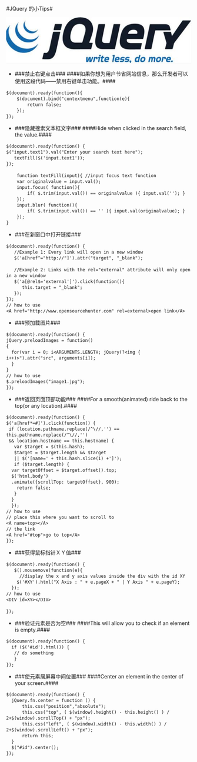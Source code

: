 #JQuery 的小Tips#

![jquery](./img/wenjun/jquery.jpg)
- ###禁止右键点击###
####如果你想为用户节省网站信息，那么开发者可以使用这段代码——禁用右键单击功能。####

```shell
$(document).ready(function(){
    $(document).bind("contextmenu",function(e){
        return false;
    });
});
```

- ###隐藏搜索文本框文字###
####Hide when clicked in the search field, the value.####

```shell
$(document).ready(function() {
$("input.text1").val("Enter your search text here");
   textFill($('input.text1'));
});
  
    function textFill(input){ //input focus text function
    var originalvalue = input.val();
    input.focus( function(){
        if( $.trim(input.val()) == originalvalue ){ input.val(''); }
    });
    input.blur( function(){
        if( $.trim(input.val()) == '' ){ input.val(originalvalue); }
    });
}
```

- ###在新窗口中打开链接###

```shell
$(document).ready(function() {
   //Example 1: Every link will open in a new window
   $('a[href^="http://"]').attr("target", "_blank");
  
   //Example 2: Links with the rel="external" attribute will only open in a new window
   $('a[@rel$='external']').click(function(){
      this.target = "_blank";
   });
});
// how to use
<A href="http://www.opensourcehunter.com" rel=external>open link</A>
```

- ###预加载图片###

```shell
$(document).ready(function() {
jQuery.preloadImages = function()
{
  for(var i = 0; i<ARGUMENTS.LENGTH; jQuery(?<img { i++)>").attr("src", arguments[i]);
  }
}
// how to use
$.preloadImages("image1.jpg");
});
```

- ###返回页面顶部功能###
####For a smooth(animated) ride back to the top(or any location).####

```shell
$(document).ready(function() {
$('a[href*=#]').click(function() {
 if (location.pathname.replace(/^\//,'') == this.pathname.replace(/^\//,'')
 && location.hostname == this.hostname) {
   var $target = $(this.hash);
   $target = $target.length && $target
   || $('[name=' + this.hash.slice(1) +']');
   if ($target.length) {
  var targetOffset = $target.offset().top;
  $('html,body')
  .animate({scrollTop: targetOffset}, 900);
    return false;
   }
  }
  });
// how to use
// place this where you want to scroll to
<A name=top></A>
// the link
<A href="#top">go to top</A>
});
```

- ###获得鼠标指针ＸＹ值###

```shell
$(document).ready(function() {
   $().mousemove(function(e){
     //display the x and y axis values inside the div with the id XY
    $('#XY').html("X Axis : " + e.pageX + " | Y Axis " + e.pageY);
  });
// how to use
<DIV id=XY></DIV>
 
});
```

- ###验证元素是否为空###
####This will allow you to check if an element is empty.####

```shell
$(document).ready(function() {
  if ($('#id').html()) {
   // do something
   }
});
```

- ###使元素居屏幕中间位置###
####Center an element in the center of your screen.####

```shell
$(document).ready(function() {
  jQuery.fn.center = function () {
      this.css("position","absolute");
      this.css("top", ( $(window).height() - this.height() ) / 2+$(window).scrollTop() + "px");
      this.css("left", ( $(window).width() - this.width() ) / 2+$(window).scrollLeft() + "px");
      return this;
  }
  $("#id").center();
});
```

